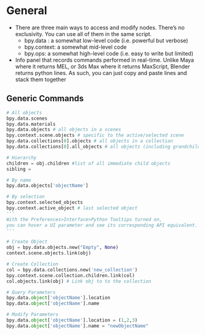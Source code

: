# General

- There are three main ways to access and modify nodes. There’s no exclusivity. You can use all of them in the same script.
  - bpy.data : a somewhat low-level code (i.e. powerful but verbose)
  - bpy.context: a somewhat mid-level code
  - bpy.ops: a somewhat high-level code (i.e. easy to write but limited)
- Info panel that records commands performed in real-time. Unlike Maya where it returns MEL, or 3ds Max where it returns MaxScript, Blender returns python lines. As such, you can just copy and paste lines and stack them together

## Generic Commands

```python
# All objects
bpy.data.scenes
bpy.data.materials
bpy.data.objects # all objects in a scenes
bpy.context.scene.objects # specific to the active/selected scene
bpy.data.collections[0].objects # all objects in a collection
bpy.data.collections[0].all_objects # all objects (including grandchildren) in the collection of a collection  

# Hierarchy 
children = obj.children #list of all immediate child objects
sibling = 

# By name
bpy.data.objects['objectName']

# By selection
bpy.context.selected_objects
bpy.context.active_object # last selected object
'''
With the Preferences>Interface>Python Tooltips turned on,
you can hover a UI parameter and see its corresponding API equivalent.
'''

# Create Object
obj = bpy.data.objects.new("Empty", None)
context.scene.objects.link(obj)

# Create Collection
col = bpy.data.collections.new('new_collection')
bpy.context.scene.collection.children.link(col)
col.objects.link(obj) # Link obj to to the collection

# Query Parameters
bpy.data.object['objectName'].location
bpy.data.object['objectName'].name

# Modify Parameters
bpy.data.object['objectName'].location = (1,2,3)
bpy.data.object['objectName'].name = "newObjectName"
```
